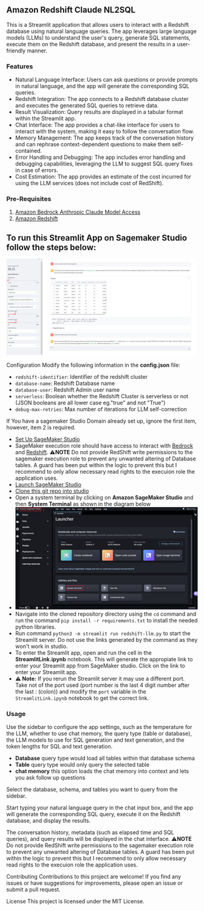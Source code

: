 ## Amazon Redshift Claude NL2SQL
This is a Streamlit application that allows users to interact with a Redshift database using natural language queries. The app leverages large language models (LLMs) to understand the user's query, generate SQL statements, execute them on the Redshift database, and present the results in a user-friendly manner.

### Features
- Natural Language Interface: Users can ask questions or provide prompts in natural language, and the app will generate the corresponding SQL queries.
- Redshift Integration: The app connects to a Redshift database cluster and executes the generated SQL queries to retrieve data.
- Result Visualization: Query results are displayed in a tabular format within the Streamlit app.
- Chat Interface: The app provides a chat-like interface for users to interact with the system, making it easy to follow the conversation flow.
- Memory Management: The app keeps track of the conversation history and can rephrase context-dependent questions to make them self-contained.
- Error Handling and Debugging: The app includes error handling and debugging capabilities, leveraging the LLM to suggest SQL query fixes in case of errors.
- Cost Estimation: The app provides an estimate of the cost incurred for using the LLM services (does not include cost of RedShift).

### Pre-Requisites
1. [Amazon Bedrock Anthropic Claude Model Access](https://docs.aws.amazon.com/bedrock/latest/userguide/model-access.html)
2. [Amazon Redshift](https://docs.aws.amazon.com/redshift/latest/gsg/rs-gsg-launch-sample-cluster.html)

## To run this Streamlit App on Sagemaker Studio follow the steps below:

<img src="images/nl2sqll.JPG" width="800"/>

Configuration
Modify the following information in the **config.json** file:

- `redshift-identifier`: Identifier of the redshift cluster
- `database-name`: Redshift Database name
- `database-user`: Redshift Admin user name
- `serverless`: Boolean whether the Redshift Cluster is serverless or not (JSON booleans are all lower case eg."true" and not "True")
- `debug-max-retries`: Max number of iterations for LLM self-correction

If You have a sagemaker Studio Domain already set up, ignore the first item, however, item 2 is required.
* [Set Up SageMaker Studio](https://docs.aws.amazon.com/sagemaker/latest/dg/onboard-quick-start.html) 
* SageMaker execution role should have access to interact with [Bedrock](https://docs.aws.amazon.com/bedrock/latest/userguide/api-setup.html) and [Redshift](https://docs.aws.amazon.com/redshift/latest/mgmt/redshift-iam-access-control-identity-based.html). ⚠️**NOTE** Do not provide RedShift write permissions to the sagemaker execution role to prevent any unwanted altering of Database tables. A guard has been put within the logic to prevent this but I recommend to only allow necessary read rights to the execuion role the application uses. 
* [Launch SageMaker Studio](https://docs.aws.amazon.com/sagemaker/latest/dg/studio-launch.html)
* [Clone this git repo into studio](https://docs.aws.amazon.com/sagemaker/latest/dg/studio-tasks-git.html)
* Open a system terminal by clicking on **Amazon SageMaker Studio** and then **System Terminal** as shown in the diagram below
* <img src="images/studio-new-launcher.png" width="600"/>
* Navigate into the cloned repository directory using the `cd` command and run the command `pip install -r requirements.txt` to install the needed python libraries.
* Run command `python3 -m streamlit run redshift-llm.py` to start the Streamlit server. Do not use the links generated by the command as they won't work in studio.
* To enter the Streamlit app, open and run the cell in the **StreamlitLink.ipynb** notebook. This will generate the appropiate link to enter your Streamlit app from SageMaker studio. Click on the link to enter your Streamlit app.
* **⚠ Note:**  If you rerun the Streamlit server it may use a different port. Take not of the port used (port number is the last 4 digit number after the last : (colon)) and modify the `port` variable in the `StreamlitLink.ipynb` notebook to get the correct link.


### Usage

Use the sidebar to configure the app settings, such as the temperature for the LLM, whether to use chat memory, the query type (table or database), the LLM models to use for SQL generation and text generation, and the token lengths for SQL and text generation.
- **Database** query type would load all tables within that database schema
- **Table** query type would only query the selected table
- **chat memory** this option loads the chat memory into context and lets you ask follow up questions

Select the database, schema, and tables you want to query from the sidebar.

Start typing your natural language query in the chat input box, and the app will generate the corresponding SQL query, execute it on the Redshift database, and display the results.

The conversation history, metadata (such as elapsed time and SQL queries), and query results will be displayed in the chat interface.
⚠️**NOTE** Do not provide RedShift write permissions to the sagemaker execution role to prevent any unwanted altering of Database tables. A guard has been put within the logic to prevent this but I recommend to only allow necessary read rights to the execuion role the application uses. 

Contributing
Contributions to this project are welcome! If you find any issues or have suggestions for improvements, please open an issue or submit a pull request.

License
This project is licensed under the MIT License.
